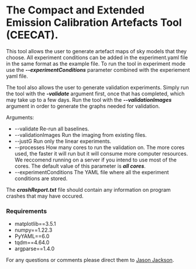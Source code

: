 # The Compact and Extended Emission Calibration Artefacts Tool (CEECAT).

This tool allows the user to generate artefact maps of sky models that they choose. All experiment conditions can be added in the experiment.yaml file in the same format as the example file. To run the tool in experiment mode use the ***--experimentConditions*** parameter combined with the experiement yaml file.


The tool also allows the user to generate validation experiments. Simply run the tool with the ***-validate*** argument first, once that has completed, which may take up to a few days. Run the tool with the ***--validationImages*** argument in order to generate the graphs needed for validation.

Arguments:
 * --validate Re-run all baselines.
 * --validationImages Run the imaging from existing files.
 * --justG Run only the linear experiments.
 * --processes How many cores to run the validation on. The more cores used, the faster it will run but it will consume more computer resources. We reccomend running on a server if you intend to use most of the cores. The default value of this parameter is ***all cores***.
 * --experimentConditions The YAML file where all the experiment conditions are stored.

 The ***crashReport.txt*** file should contain any information on program crashes that may have occured.

 ### Requirements
* matplotlib==3.5.1
* numpy==1.22.3
* PyYAML==6.0
* tqdm==4.64.0
* argparse==1.4.0

 For any questions or comments please direct them to [Jason Jackson](mailto:ajsnpjackson@gmail.com).
